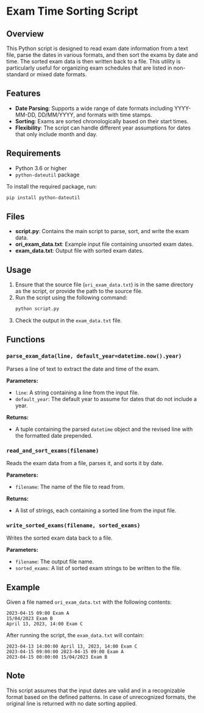 # Exam Time Sorting Script

## Overview

This Python script is designed to read exam date information from a text file, parse the dates in various formats, and then sort the exams by date and time. The sorted exam data is then written back to a file. This utility is particularly useful for organizing exam schedules that are listed in non-standard or mixed date formats.

## Features

- **Date Parsing**: Supports a wide range of date formats including YYYY-MM-DD, DD/MM/YYYY, and formats with time stamps.
- **Sorting**: Exams are sorted chronologically based on their start times.
- **Flexibility**: The script can handle different year assumptions for dates that only include month and day.

## Requirements

- Python 3.6 or higher
- `python-dateutil` package

To install the required package, run:
```bash
pip install python-dateutil
```

## Files

- **script.py**: Contains the main script to parse, sort, and write the exam data.
- **ori_exam_data.txt**: Example input file containing unsorted exam dates.
- **exam_data.txt**: Output file with sorted exam dates.

## Usage

1. Ensure that the source file (`ori_exam_data.txt`) is in the same directory as the script, or provide the path to the source file.
2. Run the script using the following command:
   ```bash
   python script.py
   ```
3. Check the output in the `exam_data.txt` file.

## Functions

### `parse_exam_data(line, default_year=datetime.now().year)`

Parses a line of text to extract the date and time of the exam.

**Parameters:**
- `line`: A string containing a line from the input file.
- `default_year`: The default year to assume for dates that do not include a year.

**Returns:**
- A tuple containing the parsed `datetime` object and the revised line with the formatted date prepended.

### `read_and_sort_exams(filename)`

Reads the exam data from a file, parses it, and sorts it by date.

**Parameters:**
- `filename`: The name of the file to read from.

**Returns:**
- A list of strings, each containing a sorted line from the input file.

### `write_sorted_exams(filename, sorted_exams)`

Writes the sorted exam data back to a file.

**Parameters:**
- `filename`: The output file name.
- `sorted_exams`: A list of sorted exam strings to be written to the file.

## Example

Given a file named `ori_exam_data.txt` with the following contents:

```
2023-04-15 09:00 Exam A
15/04/2023 Exam B
April 13, 2023, 14:00 Exam C
```

After running the script, the `exam_data.txt` will contain:

```
2023-04-13 14:00:00 April 13, 2023, 14:00 Exam C
2023-04-15 09:00:00 2023-04-15 09:00 Exam A
2023-04-15 00:00:00 15/04/2023 Exam B
```

## Note

This script assumes that the input dates are valid and in a recognizable format based on the defined patterns. In case of unrecognized formats, the original line is returned with no date sorting applied.